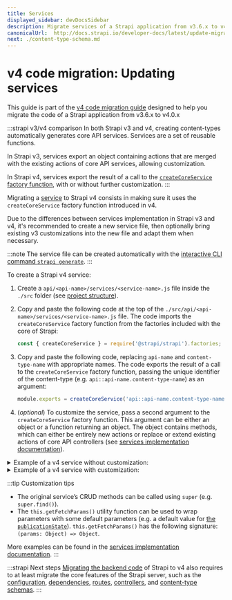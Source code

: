 ```yaml
---
title: Services
displayed_sidebar: devDocsSidebar
description: Migrate services of a Strapi application from v3.6.x to v4.0.x
canonicalUrl:  http://docs.strapi.io/developer-docs/latest/update-migration-guides/migration-guides/v4/code/backend/services.html
next: ./content-type-schema.md
---
```


# v4 code migration: Updating services

This guide is part of the [v4 code migration guide](/dev-docs/migration/v3-to-v4/code-migration.md) designed to help you migrate the code of a Strapi application from v3.6.x to v4.0.x

:::strapi v3/v4 comparison
In both Strapi v3 and v4, creating content-types automatically generates core API services. Services are a set of reusable functions.

In Strapi v3, services export an object containing actions that are merged with the existing actions of core API services, allowing customization.

In Strapi v4, services export the result of a call to the [`createCoreService` factory function](/dev-docs/backend-customization/services#adding-a-new-service), with or without further customization.
:::

Migrating a [service](/dev-docs/backend-customization/services) to Strapi v4 consists in making sure it uses the `createCoreService` factory function introduced in v4.

Due to the differences between services implementation in Strapi v3 and v4, it's recommended to create a new service file, then optionally bring existing v3 customizations into the new file and adapt them when necessary.

:::note
The service file can be created automatically with the [interactive CLI command `strapi generate`](/dev-docs/cli#strapi-generate).
:::

To create a Strapi v4 service:

1. Create a `api/<api-name>/services/<service-name>.js` file inside the `./src` folder (see [project structure](/dev-docs/project-structure)).

2. Copy and paste the following code at the top of the `./src/api/<api-name>/services/<service-name>.js` file. The code imports the `createCoreService` factory function from the factories included with the core of Strapi:

    ```js
    const { createCoreService } = require('@strapi/strapi').factories;
    ```

3. Copy and paste the following code, replacing `api-name` and `content-type-name` with appropriate names. The code exports the result of a call to the `createCoreService` factory function, passing the unique identifier of the content-type (e.g. `api::api-name.content-type-name`) as an argument:

    ```js
    module.exports = createCoreService('api::api-name.content-type-name')
    ```

4. (_optional_) To customize the service, pass a second argument to the `createCoreService` factory function. This argument can be either an object or a function returning an object. The object contains methods, which can either be entirely new actions or replace or extend existing actions of core API controllers (see [services implementation documentation](/dev-docs/backend-customization/services#implementation)).

<details>
<summary> Example of a v4 service without customization:</summary>

  ```jsx title="./src/api/<content-type-name>/services/<service-name>.js"

  const { createCoreService } = require('@strapi/strapi').factories;

  module.exports = createCoreService('api::api-name.content-type-name');
  ```

</details>

<details>
<summary> Example of a v4 service with customization:</summary>

  ```jsx title="./src/api/<content-type-name>/services/<service-name>.js"

  const { createCoreService } = require('@strapi/strapi').factories;

  module.exports = createCoreService('api::api-name.content-type-name', ({ strapi }) => ({
    async find(...args) {
      const { results, pagination } = await super.find(...args);

      results.forEach(result => {
        result.counter = 1;
      });

      return { results, pagination };
    },
  }));

  ```

</details>

:::tip Customization tips

- The original service’s CRUD methods can be called using `super` (e.g. `super.find()`).
- The `this.getFetchParams()` utility function can be used to wrap parameters with some default parameters (e.g. a default value for [the `publicationState`](/dev-docs/api/rest/filters-locale-publication#publication-state)). `this.getFetchParams()` has the following signature: `(params: Object) => Object`.

More examples can be found in the [services implementation documentation](/dev-docs/backend-customization/services#implementation).
:::

:::strapi Next steps
[Migrating the backend code](/dev-docs/migration/v3-to-v4/code/backend) of Strapi to v4 also requires to at least migrate the core features of the Strapi server, such as the [configuration](/dev-docs/migration/v3-to-v4/code/configuration), [dependencies](/dev-docs/migration/v3-to-v4/code/dependencies), [routes](/dev-docs/migration/v3-to-v4/code/routes), [controllers](/dev-docs/migration/v3-to-v4/code/controllers), and [content-type schemas](/dev-docs/migration/v3-to-v4/code/content-type-schema).
:::
